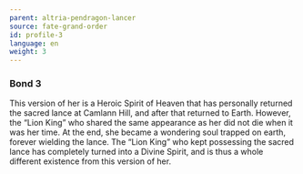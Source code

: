 ```yaml
---
parent: altria-pendragon-lancer
source: fate-grand-order
id: profile-3
language: en
weight: 3
---
```


### Bond 3

This version of her is a Heroic Spirit of Heaven that has personally returned the sacred lance at Camlann Hill, and after that returned to Earth.
However, the “Lion King” who shared the same appearance as her did not die when it was her time. At the end, she became a wondering soul trapped on earth, forever wielding the lance.
The “Lion King” who kept possessing the sacred lance has completely turned into a Divine Spirit, and is thus a whole different existence from this version of her.
